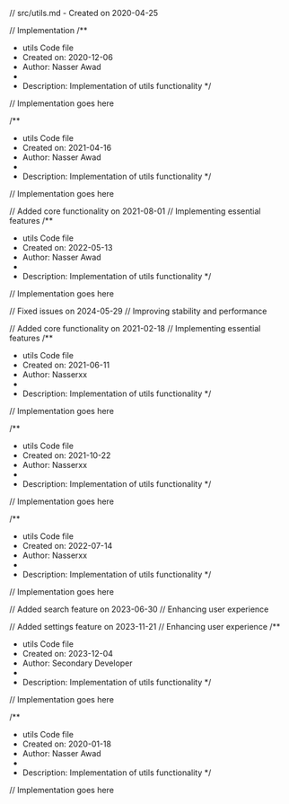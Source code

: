 // src/utils.md - Created on 2020-04-25

// Implementation
/**
 * utils Code file
 * Created on: 2020-12-06
 * Author: Nasser Awad
 *
 * Description: Implementation of utils functionality
 */
 
// Implementation goes here

/**
 * utils Code file
 * Created on: 2021-04-16
 * Author: Nasser Awad
 *
 * Description: Implementation of utils functionality
 */
 
// Implementation goes here


// Added core functionality on 2021-08-01
// Implementing essential features
/**
 * utils Code file
 * Created on: 2022-05-13
 * Author: Nasser Awad
 *
 * Description: Implementation of utils functionality
 */
 
// Implementation goes here


// Fixed issues on 2024-05-29
// Improving stability and performance

// Added core functionality on 2021-02-18
// Implementing essential features
/**
 * utils Code file
 * Created on: 2021-06-11
 * Author: Nasserxx
 *
 * Description: Implementation of utils functionality
 */
 
// Implementation goes here

/**
 * utils Code file
 * Created on: 2021-10-22
 * Author: Nasserxx
 *
 * Description: Implementation of utils functionality
 */
 
// Implementation goes here

/**
 * utils Code file
 * Created on: 2022-07-14
 * Author: Nasserxx
 *
 * Description: Implementation of utils functionality
 */
 
// Implementation goes here


// Added search feature on 2023-06-30
// Enhancing user experience

// Added settings feature on 2023-11-21
// Enhancing user experience
/**
 * utils Code file
 * Created on: 2023-12-04
 * Author: Secondary Developer
 *
 * Description: Implementation of utils functionality
 */
 
// Implementation goes here

/**
 * utils Code file
 * Created on: 2020-01-18
 * Author: Nasser Awad
 *
 * Description: Implementation of utils functionality
 */
 
// Implementation goes here

